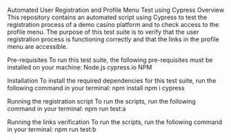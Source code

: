 Automated User Registration and Profile Menu Test using Cypress
Overview
This repository contains an automated script using Cypress to test the registration process of a demo casino platform and to check access to the profile menu. The purpose of this test suite is to verify that the user registration process is functioning correctly and that the links in the profile menu are accessible.

Pre-requisites
To run this test suite, the following pre-requisites must be installed on your machine:
Node.js
cypress.io
NPM

Installation
To install the required dependencies for this test suite, run the following command in your terminal:
npm install
npm i cypress

Running the registration script
To run the scripts, run the following command in your terminal:
npm run test:a 

Running the links verification
To run the scripts, run the following command in your terminal:
npm run test:b 


